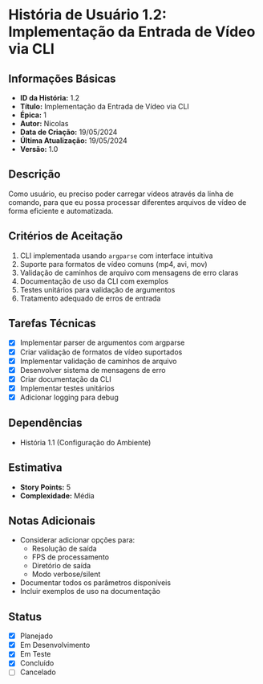 # História de Usuário 1.2: Implementação da Entrada de Vídeo via CLI

## Informações Básicas

- **ID da História:** 1.2
- **Título:** Implementação da Entrada de Vídeo via CLI
- **Épica:** 1
- **Autor:** Nicolas
- **Data de Criação:** 19/05/2024
- **Última Atualização:** 19/05/2024
- **Versão:** 1.0

## Descrição

Como usuário, eu preciso poder carregar vídeos através da linha de comando, para que eu possa processar diferentes arquivos de vídeo de forma eficiente e automatizada.

## Critérios de Aceitação

1. CLI implementada usando `argparse` com interface intuitiva
2. Suporte para formatos de vídeo comuns (mp4, avi, mov)
3. Validação de caminhos de arquivo com mensagens de erro claras
4. Documentação de uso da CLI com exemplos
5. Testes unitários para validação de argumentos
6. Tratamento adequado de erros de entrada

## Tarefas Técnicas

- [x] Implementar parser de argumentos com argparse
- [x] Criar validação de formatos de vídeo suportados
- [x] Implementar validação de caminhos de arquivo
- [x] Desenvolver sistema de mensagens de erro
- [x] Criar documentação da CLI
- [x] Implementar testes unitários
- [x] Adicionar logging para debug

## Dependências

- História 1.1 (Configuração do Ambiente)

## Estimativa

- **Story Points:** 5
- **Complexidade:** Média

## Notas Adicionais

- Considerar adicionar opções para:
  - Resolução de saída
  - FPS de processamento
  - Diretório de saída
  - Modo verbose/silent
- Documentar todos os parâmetros disponíveis
- Incluir exemplos de uso na documentação

## Status

- [x] Planejado
- [x] Em Desenvolvimento
- [x] Em Teste
- [x] Concluído
- [ ] Cancelado
